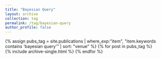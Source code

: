 ```yaml
---
title: "Bayesian Query"
layout: archive
collection: tag
permalink: /tag/bayesian-query
author_profile: false
---
```


{% assign pubs_tag = site.publications | where_exp:"item", "item.keywords contains 'bayesian query'" | sort: "venue" %}
{% for post in pubs_tag %}
  {% include archive-single.html %}
{% endfor %}